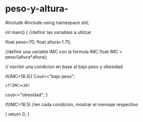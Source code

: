 # peso-y-altura-






#include <iostream>
#include <string>
using namespace std;


int main()
{
  //definir las variables a utilizar 
  
  float peso=70;
  float altura=1.75;
  
  //definir una variable IMC con la formula IMC
  float IMC = peso/(altura*altura);
  
// escrbir una condicion en base al bajo peso y obesidad 

if(IMC<18.5){
    Cout<<"bajo peso";
    
    
    if(IMC>=30)
cout<<"obesidad";
}

if(IMC>18.5)
//en cada condicion, mostrar el mensaje respectivo 

  }
    return 0;
}
